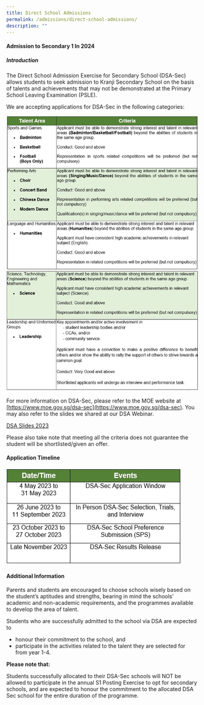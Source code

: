 ```yaml
---
title: Direct School Admissions
permalink: /admissions/direct-school-admissions/
description: ""
---
```

#### Admission to Secondary 1 In 2024

##### Introduction

The Direct School Admission Exercise for Secondary School (DSA-Sec) allows students to seek admission to Kranji Secondary School on the basis of talents and achievements that may not be demonstrated at the Primary School Leaving Examination (PSLE).

We are accepting applications for DSA-Sec in the following categories:

![](/images/DSA/2023/talent%20area%201.jpg)
![](/images/DSA/2023/talent%20area%202.jpg)

For more information on DSA-Sec, please refer to the MOE website at [https://www.moe.gov.sg/dsa-sec](https://www.moe.gov.sg/dsa-sec). You may also refer to the slides we shared at our DSA Webinar.

[DSA Slides 2023](/files/dsa%20slides%202023%20(parents%20engagement).pdf)

Please also take note that meeting all the criteria does not guarantee the student will be shortlisted/given an offer.

#### Application Timeline

![](/images/DSA/2023/timeline.jpg)

#### Additional Information

Parents and students are encouraged to choose schools wisely based on the student’s aptitudes and strengths, bearing in mind the schools’ academic and non-academic requirements, and the programmes available to develop the area of talent.

Students who are successfully admitted to the school via DSA are expected to 
* honour their commitment to the school, and 
* participate in the activities related to the talent they are selected for from year 1-4.

**Please note that:**

Students successfully allocated to their DSA-Sec schools will NOT be allowed to participate in the annual S1 Posting Exercise to opt for secondary schools, and are expected to honour the commitment to the allocated DSA Sec school for the entire duration of the programme.